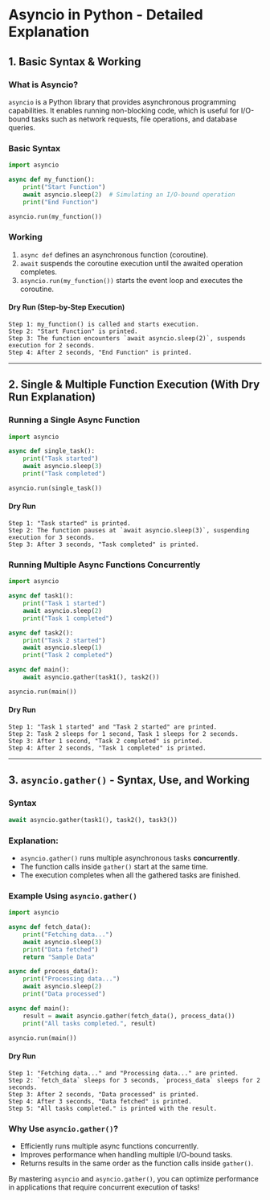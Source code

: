 # Asyncio in Python - Detailed Explanation

## 1. Basic Syntax & Working

### What is Asyncio?
`asyncio` is a Python library that provides asynchronous programming capabilities. It enables running non-blocking code, which is useful for I/O-bound tasks such as network requests, file operations, and database queries.

### Basic Syntax
```python
import asyncio

async def my_function():
    print("Start Function")
    await asyncio.sleep(2)  # Simulating an I/O-bound operation
    print("End Function")

asyncio.run(my_function())
```

### Working
1. `async def` defines an asynchronous function (coroutine).
2. `await` suspends the coroutine execution until the awaited operation completes.
3. `asyncio.run(my_function())` starts the event loop and executes the coroutine.

#### Dry Run (Step-by-Step Execution)
```
Step 1: my_function() is called and starts execution.
Step 2: "Start Function" is printed.
Step 3: The function encounters `await asyncio.sleep(2)`, suspends execution for 2 seconds.
Step 4: After 2 seconds, "End Function" is printed.
```

---

## 2. Single & Multiple Function Execution (With Dry Run Explanation)

### Running a Single Async Function
```python
import asyncio

async def single_task():
    print("Task started")
    await asyncio.sleep(3)
    print("Task completed")

asyncio.run(single_task())
```
#### Dry Run
```
Step 1: "Task started" is printed.
Step 2: The function pauses at `await asyncio.sleep(3)`, suspending execution for 3 seconds.
Step 3: After 3 seconds, "Task completed" is printed.
```

### Running Multiple Async Functions Concurrently
```python
import asyncio

async def task1():
    print("Task 1 started")
    await asyncio.sleep(2)
    print("Task 1 completed")

async def task2():
    print("Task 2 started")
    await asyncio.sleep(1)
    print("Task 2 completed")

async def main():
    await asyncio.gather(task1(), task2())

asyncio.run(main())
```

#### Dry Run
```
Step 1: "Task 1 started" and "Task 2 started" are printed.
Step 2: Task 2 sleeps for 1 second, Task 1 sleeps for 2 seconds.
Step 3: After 1 second, "Task 2 completed" is printed.
Step 4: After 2 seconds, "Task 1 completed" is printed.
```

---

## 3. `asyncio.gather()` - Syntax, Use, and Working

### Syntax
```python
await asyncio.gather(task1(), task2(), task3())
```

### Explanation:
- `asyncio.gather()` runs multiple asynchronous tasks **concurrently**.
- The function calls inside `gather()` start at the same time.
- The execution completes when all the gathered tasks are finished.

### Example Using `asyncio.gather()`
```python
import asyncio

async def fetch_data():
    print("Fetching data...")
    await asyncio.sleep(3)
    print("Data fetched")
    return "Sample Data"

async def process_data():
    print("Processing data...")
    await asyncio.sleep(2)
    print("Data processed")

async def main():
    result = await asyncio.gather(fetch_data(), process_data())
    print("All tasks completed.", result)

asyncio.run(main())
```

#### Dry Run
```
Step 1: "Fetching data..." and "Processing data..." are printed.
Step 2: `fetch_data` sleeps for 3 seconds, `process_data` sleeps for 2 seconds.
Step 3: After 2 seconds, "Data processed" is printed.
Step 4: After 3 seconds, "Data fetched" is printed.
Step 5: "All tasks completed." is printed with the result.
```

### Why Use `asyncio.gather()`?
- Efficiently runs multiple async functions concurrently.
- Improves performance when handling multiple I/O-bound tasks.
- Returns results in the same order as the function calls inside `gather()`.

By mastering `asyncio` and `asyncio.gather()`, you can optimize performance in applications that require concurrent execution of tasks!


